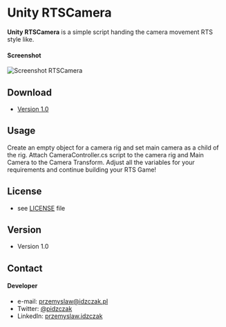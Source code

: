 Unity RTSCamera
======
**Unity RTSCamera** is a simple script handing the camera movement RTS style like.

#### Screenshot
![Screenshot RTSCamera](https://i.imgur.com/qE4gEdb.png "Screenshot RTSCamera")

## Download
* [Version 1.0](https://github.com/idzczakp/unityRTSCamera/archive/master.zip)

## Usage

Create an empty object for a camera rig and set main camera as a child of the rig. Attach CameraController.cs script to the camera rig and Main Camera to the Camera Transform.
Adjust all the variables for your requirements and continue building your RTS Game!

## License 
* see [LICENSE](https://github.com/username/sw-name/blob/master/LICENSE.md) file

## Version 
* Version 1.0

## Contact
#### Developer
* e-mail: [przemyslaw@idzczak.pl](mailto:przemyslaw@idzczak.pl)
* Twitter: [@pidzczak](https://twitter.com/pidzczak "pidzczak on twitter")
* LinkedIn: [przemyslaw.idzczak](https://www.linkedin.com/in/przemyslawidzczak/)
